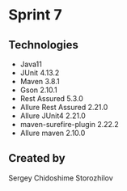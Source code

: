 # Sprint 7
## Technologies
- Java11
- JUnit 4.13.2
- Maven 3.8.1
- Gson 2.10.1
- Rest Assured 5.3.0
- Allure Rest Assured 2.21.0
- Allure JUnit4 2.21.0
- maven-surefire-plugin 2.22.2
- Allure maven 2.10.0

## Created by
Sergey Chidoshime Storozhilov